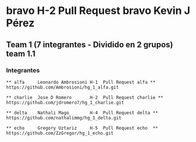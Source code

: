 # bravo 	H-2 Pull Request bravo		Kevin J Pérez

## Team 1  (7 integrantes - Dividido en 2 grupos) team 1.1

### Integrantes

	** alfa		Leonardo Ambrosioni	H-1  Pull Request alfa **
	https://github.com/Ambrosioni/hg_1_alfa.git

	** charlie	Jose D Romero		H-2  Pull Request charlie **
	https://github.com/jdromero7/hg_1_charlie.git

 	** delta	Nathali Mago		H-4  Pull Request delta **
	https://github.com/nathalimmg/hg_1_delta.git

  	** echo		Gregory Uztariz		H-5  Pull Request echo	**
	https://github.com/ZzGregor/hg_1_echo.git 	
